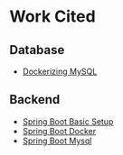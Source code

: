 # Work Cited
## Database
- [Dockerizing MySQL](https://medium.com/@victoria.kruczek_15509/create-a-local-database-with-docker-compose-and-view-it-in-mysql-workbench-974aee047874)

## Backend
- [Spring Boot Basic Setup](https://spring.io/guides/gs/spring-boot)
- [Spring Boot Docker](https://spring.io/guides/gs/spring-boot-docker)
- [Spring Boot Mysql](https://spring.io/guides/gs/accessing-data-mysql)